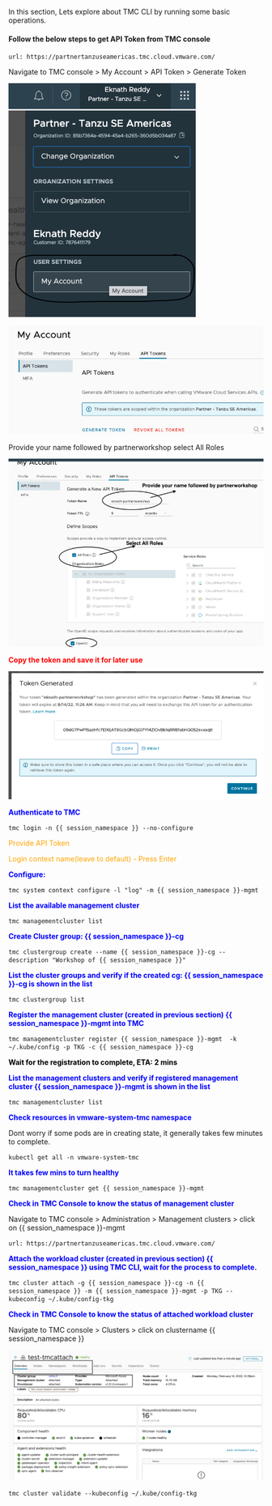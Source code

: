 In this section, Lets explore about TMC CLI by running some basic operations. 

<style>
H5{color:Blue !important;}
H6{color:DarkOrange !important;}
</style>

#### Follow the below steps to get API Token from TMC console

```dashboard:open-url
url: https://partnertanzuseamericas.tmc.cloud.vmware.com/
```
Navigate to TMC console > My Account > API Token > Generate Token

![TMC Account page](images/tmc-1.png)

![TMC API Token](images/TMC-2.png)

Provide your name followed by partnerworkshop
select All Roles

![TMC Generate API Token](images/TMC-3.png)

<p style="color:red"><strong>Copy the token and save it for later use</strong></p>

![TMC Token](images/TMC-4.png)


<p style="color:blue"><strong> Authenticate to TMC</strong></p> 

```execute
tmc login -n {{ session_namespace }} --no-configure
```

<p style="color:Orange"> Provide API Token</p> 
<p style="color:Orange"> Login context name(leave to default) - Press Enter</p> 

<p style="color:blue"><strong> Configure: </strong></p> 

```execute
tmc system context configure -l "log" -m {{ session_namespace }}-mgmt
```

<p style="color:blue"><strong> List the available management cluster </strong></p> 

```execute
tmc managementcluster list
```

<p style="color:blue"><strong> Create Cluster group: {{ session_namespace }}-cg</strong></p> 

```execute
tmc clustergroup create --name {{ session_namespace }}-cg --description "Workshop of {{ session_namespace }}"
```

<p style="color:blue"><strong> List the cluster groups and verify if the created cg: {{ session_namespace }}-cg  is shown in the list </strong></p>

```execute
tmc clustergroup list
```

<p style="color:blue"><strong> Register the management cluster (created in previous section) {{ session_namespace }}-mgmt into TMC</strong></p> 

```execute
tmc managementcluster register {{ session_namespace }}-mgmt  -k ~/.kube/config -p TKG -c {{ session_namespace }}-cg
```

<p style="color:black"><strong>Wait for the registration to complete, ETA: 2 mins</strong></p>

<p style="color:blue"><strong> List the management clusters and verify if registered management cluster {{ session_namespace }}-mgmt is shown in the list </strong></p>  

```execute
tmc managementcluster list
```

<p style="color:blue"><strong> Check resources in vmware-system-tmc namespace </strong></p> 

Dont worry if some pods are in creating state, it generally takes few minutes to complete. 

```execute
kubectl get all -n vmware-system-tmc
```

<p style="color:blue"><strong> It takes few mins to turn healthy </strong></p> 

```execute
tmc managementcluster get {{ session_namespace }}-mgmt
```

<p style="color:blue"><strong>Check in TMC Console to know the status of management cluster</strong></p> 

Navigate to TMC console > Administration > Management clusters > click on {{ session_namespace }}-mgmt

```dashboard:open-url
url: https://partnertanzuseamericas.tmc.cloud.vmware.com/
```

<p style="color:blue"><strong> Attach the workload cluster (created in previous section) {{ session_namespace }} using TMC CLI, wait for the process to complete. </strong></p> 

```execute
tmc cluster attach -g {{ session_namespace }}-cg -n {{ session_namespace }} -m {{ session_namespace }}-mgmt -p TKG --kubeconfig ~/.kube/config-tkg
```

<p style="color:blue"><strong> Check in TMC Console to know the status of attached workload cluster </strong></p> 

Navigate to  TMC console > Clusters > click on clustername {{ session_namespace }}

![TMC Cluster console](images/TMC-5.png)

```execute
tmc cluster validate --kubeconfig ~/.kube/config-tkg
```
